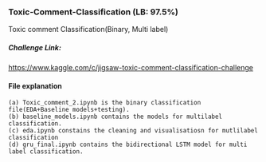 ### Toxic-Comment-Classification (LB: 97.5%)
Toxic comment Classification(Binary, Multi label)
##### Challenge Link: 
https://www.kaggle.com/c/jigsaw-toxic-comment-classification-challenge
#### File explanation
```
(a) Toxic_comment_2.ipynb is the binary classification file(EDA+Baseline models+testing).
(b) baseline_models.ipynb contains the models for multilabel classification.
(c) eda.ipynb constains the cleaning and visualisatiosn for mutlilabel classification
(d) gru_final.ipynb contains the bidirectional LSTM model for multi label classification.
```
